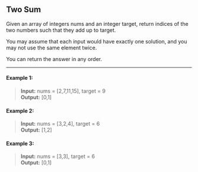 ## Two Sum

Given an array of integers nums and an integer target, return indices of the two numbers such that they add up to target.

You may assume that each input would have exactly one solution, and you may not use the same element twice.

You can return the answer in any order.

---

#### Example 1:
> **Input:** nums = [2,7,11,15], target = 9<br>
> **Output:** [0,1]

#### Example 2:
> **Input:** nums = [3,2,4], target = 6<br>
> **Output:** [1,2]

#### Example 3:
> **Input:** nums = [3,3], target = 6<br>
> **Output:** [0,1]
